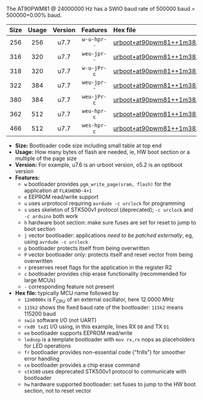 The AT90PWM81 @ 24000000 Hz has a SWIO baud rate of 500000 baud = 500000+0.00% baud.

|Size|Usage|Version|Features|Hex file|
|:-:|:-:|:-:|:-:|:--|
|256|256|u7.7|`w-u-hpr--`|[urboot+at90pwm81++1m3824x+++28k8_swio_rxb0_txb1_lednop_hw.hex](https://raw.githubusercontent.com/stefanrueger/urboot.hex/main/mcus/at90pwm81/external_oscillator/fcpu++1m3824_Hz/br+++28k8_bps/urboot+at90pwm81++1m3824x+++28k8_swio_rxb0_txb1_lednop_hw.hex)|
|316|320|u7.7|`weu-jpr--`|[urboot+at90pwm81++1m3824x+++28k8_swio_rxb0_txb1_ee.hex](https://raw.githubusercontent.com/stefanrueger/urboot.hex/main/mcus/at90pwm81/external_oscillator/fcpu++1m3824_Hz/br+++28k8_bps/urboot+at90pwm81++1m3824x+++28k8_swio_rxb0_txb1_ee.hex)|
|318|320|u7.7|`w-u-jPr-c`|[urboot+at90pwm81++1m3824x+++28k8_swio_rxb0_txb1_lednop_fr_ce.hex](https://raw.githubusercontent.com/stefanrueger/urboot.hex/main/mcus/at90pwm81/external_oscillator/fcpu++1m3824_Hz/br+++28k8_bps/urboot+at90pwm81++1m3824x+++28k8_swio_rxb0_txb1_lednop_fr_ce.hex)|
|322|384|u7.7|`weu-jpr--`|[urboot+at90pwm81++1m3824x+++28k8_swio_rxb0_txb1_ee_lednop.hex](https://raw.githubusercontent.com/stefanrueger/urboot.hex/main/mcus/at90pwm81/external_oscillator/fcpu++1m3824_Hz/br+++28k8_bps/urboot+at90pwm81++1m3824x+++28k8_swio_rxb0_txb1_ee_lednop.hex)|
|380|384|u7.7|`weu-jPr-c`|[urboot+at90pwm81++1m3824x+++28k8_swio_rxb0_txb1_ee_lednop_fr_ce.hex](https://raw.githubusercontent.com/stefanrueger/urboot.hex/main/mcus/at90pwm81/external_oscillator/fcpu++1m3824_Hz/br+++28k8_bps/urboot+at90pwm81++1m3824x+++28k8_swio_rxb0_txb1_ee_lednop_fr_ce.hex)|
|362|512|u7.7|`weu-hpr-c`|[urboot+at90pwm81++1m3824x+++28k8_swio_rxb0_txb1_ee_lednop_fr_ce_hw.hex](https://raw.githubusercontent.com/stefanrueger/urboot.hex/main/mcus/at90pwm81/external_oscillator/fcpu++1m3824_Hz/br+++28k8_bps/urboot+at90pwm81++1m3824x+++28k8_swio_rxb0_txb1_ee_lednop_fr_ce_hw.hex)|
|466|512|u7.7|`wes-hpr-c`|[urboot+at90pwm81++1m3824x+++28k8_swio_rxb0_txb1_ee_lednop_fr_ce_stk500_hw.hex](https://raw.githubusercontent.com/stefanrueger/urboot.hex/main/mcus/at90pwm81/external_oscillator/fcpu++1m3824_Hz/br+++28k8_bps/urboot+at90pwm81++1m3824x+++28k8_swio_rxb0_txb1_ee_lednop_fr_ce_stk500_hw.hex)|

- **Size:** Bootloader code size including small table at top end
- **Usage:** How many bytes of flash are needed, ie, HW boot section or a multiple of the page size
- **Version:** For example, u7.6 is an urboot version, o5.2 is an optiboot version
- **Features:**
  + `w` bootloader provides `pgm_write_page(sram, flash)` for the application at `FLASHEND-4+1`
  + `e` EEPROM read/write support
  + `u` uses urprotocol requiring `avrdude -c urclock` for programming
  + `s` uses skeleton of STK500v1 protocol (deprecated); `-c urclock` and `-c arduino` both work
  + `h` hardware boot section: make sure fuses are set for reset to jump to boot section
  + `j` vector bootloader: applications *need to be patched externally*, eg, using `avrdude -c urclock`
  + `p` bootloader protects itself from being overwritten
  + `P` vector bootloader only: protects itself and reset vector from being overwritten
  + `r` preserves reset flags for the application in the register R2
  + `c` bootloader provides chip erase functionality (recommended for large MCUs)
  + `-` corresponding feature not present
- **Hex file:** typically MCU name followed by
  + `12m0000x` is F<sub>CPU</sub> of an external oscillator, here 12.0000 MHz
  + `115k2` shows the fixed baud rate of the bootloader: `115k2` means 115200 baud
  + `swio` software I/O (not UART)
  + `rxd0 txd1` I/O using, in this example, lines RX `D0` and TX `D1`
  + `ee` bootloader supports EEPROM read/write
  + `lednop` is a template bootloader with `mov rx,rx` nops as placeholders for LED operations
  + `fr` bootloader provides non-essential code ("frills") for smoother error handling
  + `ce` bootloader provides a chip erase command
  + `stk500` uses deprecated STK500v1 protocol to communicate with bootloader
  + `hw` hardware supported bootloader: set fuses to jump to the HW boot section, not to reset vector
